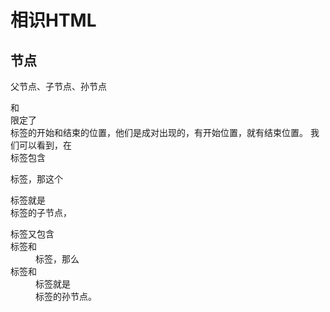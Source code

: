 # 相识HTML

## 节点
父节点、子节点、孙节点
<div>和</div>限定了<div>标签的开始和结束的位置，他们是成对出现的，有开始位置，就有结束位置。  
我们可以看到，在<div>标签包含<dl>标签，那这个<dl>标签就是<div>标签的子节点，  
<dl>标签又包含<dt>标签和<dd>标签，那么<dt>标签和<dd>标签就是<div>标签的孙节点。  











